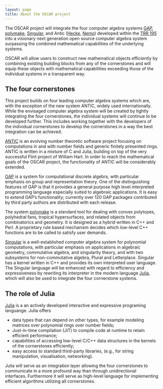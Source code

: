 ```yaml
---
layout: page
title: About the OSCAR project
---
```


The OSCAR project will integrate the four computer algebra systems
[GAP](http://www.gap-system.org), [polymake](http://polymake.org),
[Singular](http://www.singular.uni-kl.de),
and Antic ([Hecke](https://github.com/thofma/Hecke.jl/), [Nemo](http://nemocas.org))
developed within the [TRR 195](https://www.computeralgebra.de/sfb/) into a
visionary next generation open source computer algebra system
surpassing the combined mathematical capabilities of the underlying
systems.

OSCAR will allow users to construct new mathematical objects efficiently
by combining existing building blocks from any of the cornerstones and
will equip these objects with mathematical capabilities exceeding
those of the individual systems in a transparent way.

## The four cornerstones

This project builds on four leading computer algebra systems which
are, with the exception of the new system ANTIC, widely used
internationally. While the envisaged computer algebra system will be
created by tightly integrating the four cornerstones, the individual
systems will continue to be developed further. This includes working
together with the developers of the individual cornerstones
to develop the cornerstones in a way the best integration can be achieved.

[ANTIC](http://www.nemocas.org) is an evolving number theoretic software project focusing on
computations in and with number fields and generic finitely presented
rings. ANTIC is written in a mixture of C and Julia, building on top
of the very successful Flint project of William Hart. In order to
reach the mathematical goals of the OSCAR project, the functionality
of ANTIC will be considerably extended.

[GAP](http://www.gap-system.org) is a system for computational discrete algebra, with particular
emphasis on group and representation theory. One of the distinguishing
features of GAP is that it provides a general purpose high level
interpreted programming language especially suited to algebraic
applications. It is easy to extend GAP’s functionality; currently over
120 GAP packages contributed by third party authors are distributed
with each release.

The system [polymake](http://polymake.org) is a standard tool for dealing with convex
polytopes, polyhedral fans, tropical hypersurfaces,
and related objects from combinatorics and
geometry. It is designed as a hybrid written in C++ and Perl. A
proprietary rule based mechanism decides which low-level C++
functions are to be called to satisfy user demands.

[Singular](http://www.singular.uni-kl.de) is a well-established computer algebra system for polynomial
computations, with particular emphasis on applications in algebraic
geometry, commutative algebra, and singularity theory, and with two
subsystems for non-commutative algebra, Plural and
Letterplace. Singular has a kernel written in C++ and provides its own
interpreted user language. The Singular language will be enhanced with
regard to efficiency and expressiveness by rewriting its interpreter
in the modern language [Julia](http://www.julialang.org), which will also be used to integrate the
four cornerstone systems.

## The role of Julia

[Julia](http://www.julialang.org) is a an actively developed
interactive and expressive programing
languange. Julia offers

* data types that can depend on other types, for example modeling
matrices over polynomial rings over number fields;
* Just-in-time compilation (JIT) to compile code at runtime to retain
efficient performance;
* capabilities of accessing low-level C/C++ data structures in the
kernels of the cornerstones efficiently;
* easy access to standard third-party libraries, (e.g., for string
manipulation, visualisation, networking).

Julia will serve as an integration layer allowing the four
cornerstones to communicate in a more profound way than through
unidirectional interfaces. Furthermore it will serve as high-level
language for implementing efficient algorithms utilizing all
cornerstones.

